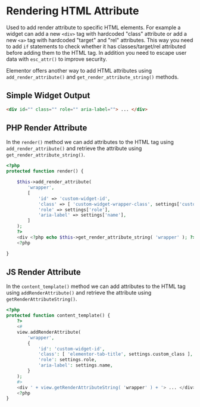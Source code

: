 # Rendering HTML Attribute

Used to add render attribute to specific HTML elements. For example a widget can add a new `<div>` tag with hardcoded "class" attribute or add a new `<a>` tag with hardcoded "target" and "rel" attributes. This way you need to add `if` statements to check whether it has classes/target/rel attributed before adding them to the HTML tag. In addition you need to escape user data with `esc_attr()` to improve security.

Elementor offers another way to add HTML attributes using `add_render_attribute()` and `get_render_attribute_string()` methods.

## Simple Widget Output

```html
<div id="" class="" role="" aria-label=""> ... </div>
```

## PHP Render Attribute

In the `render()` method we can add attributes to the HTML tag using `add_render_attribute()` and retrieve the attribute using `get_render_attribute_string()`.

```php
<?php
protected function render() {

	$this->add_render_attribute(
		'wrapper',
		[
			'id' => 'custom-widget-id',
			'class' => [ 'custom-widget-wrapper-class', settings['custom_class'] ],
			'role' => settings['role'],
			'aria-label' => settings['name'],
		]
	);
	?>
	<div <?php echo $this->get_render_attribute_string( 'wrapper' ); ?>> ... </div>
	<?php

}
```

## JS Render Attribute

In the `content_template()` method we can add attributes to the HTML tag using `addRenderAttribute()` and retrieve the attribute using `getRenderAttributeString()`.

```php
<?php
protected function content_template() {
	?>
	<#
	view.addRenderAttribute(
		'wrapper',
		{
			'id': 'custom-widget-id',
			'class': [ 'elementor-tab-title', settings.custom_class ],
			'role': settings.role,
			'aria-label': settings.name,
		}
	);
	#>
	<div ' + view.getRenderAttributeString( 'wrapper' ) + '> ... </div>
	<?php
}
```